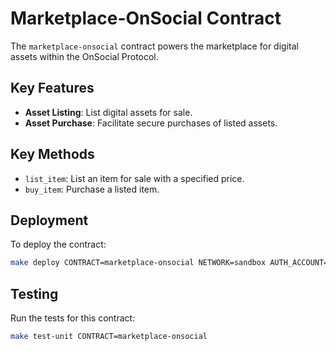 # Marketplace-OnSocial Contract

The `marketplace-onsocial` contract powers the marketplace for digital assets within the OnSocial Protocol.

## Key Features

- **Asset Listing**: List digital assets for sale.
- **Asset Purchase**: Facilitate secure purchases of listed assets.

## Key Methods

- `list_item`: List an item for sale with a specified price.
- `buy_item`: Purchase a listed item.

## Deployment

To deploy the contract:

```bash
make deploy CONTRACT=marketplace-onsocial NETWORK=sandbox AUTH_ACCOUNT=test.near
```

## Testing

Run the tests for this contract:

```bash
make test-unit CONTRACT=marketplace-onsocial
```